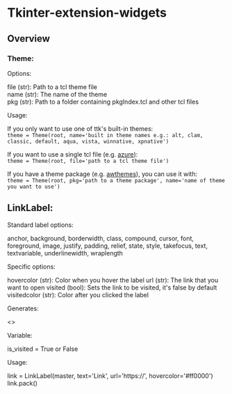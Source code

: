 # Tkinter-extension-widgets

## Overview

### Theme:

Options:
            
file (str): Path to a tcl theme file\
name (str): The name of the theme\
pkg (str): Path to a folder containing pkgIndex.tcl and other tcl files
            
Usage:
        
If you only want to use one of ttk's built-in themes:\
`theme = Theme(root, name='built in theme names e.g.: alt, clam, classic, default, aqua, vista, winnative, xpnative')`

If you want to use a single tcl file (e.g. [azure](https://github.com/rdbende/Azure-ttk-theme)):\
`theme = Theme(root, file='path to a tcl theme file')`
                
If you have a theme package (e.g. [awthemes](https://sourceforge.net/projects/tcl-awthemes/)), you can use it with:\
`theme = Theme(root, pkg='path to a theme package', name='name of theme you want to use')`

## LinkLabel:

Standard label options:
            
anchor, background, borderwidth, class, compound, cursor, font, foreground, image, justify, padding, relief, state, style, takefocus, text, textvariable, underlinewidth, wraplength
                
Specific options:
            
hovercolor (str): Color when you hover the label
url (str): The link that you want to open
visited (bool): Sets the link to be visited, it's false by default
visitedcolor (str): Color after you clicked the label
            
Generates:

<<LinkOpened>>
            
Variable:
        
is_visited = True or False

Usage:
        
link = LinkLabel(master, text='Link', url='https://', hovercolor='#ff0000')
link.pack()
                
         

